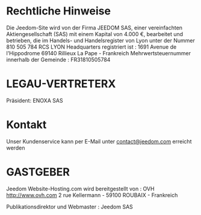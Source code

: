 # Rechtliche Hinweise

Die Jeedom-Site wird von der Firma JEEDOM SAS, einer vereinfachten Aktiengesellschaft (SAS) mit einem Kapital von 4.000 €, bearbeitet und betrieben, die im Handels- und Handelsregister von Lyon unter der Nummer 810 505 784 RCS LYON Headquarters registriert ist : 1691 Avenue de l'Hippodrome 69140 Rillieux La Pape - Frankreich Mehrwertsteuernummer innerhalb der Gemeinde : FR31810505784

# LEGAU-VERTRETERX

Präsident: ENOXA SAS

# Kontakt

Unser Kundenservice kann per E-Mail unter contact@jeedom.com erreicht werden

# GASTGEBER

Jeedom Website-Hosting.com wird bereitgestellt von :
OVH
http://www.ovh.com
2 rue Kellermann - 59100 ROUBAIX - Frankreich

Publikationsdirektor und Webmaster : Jeedom SAS
